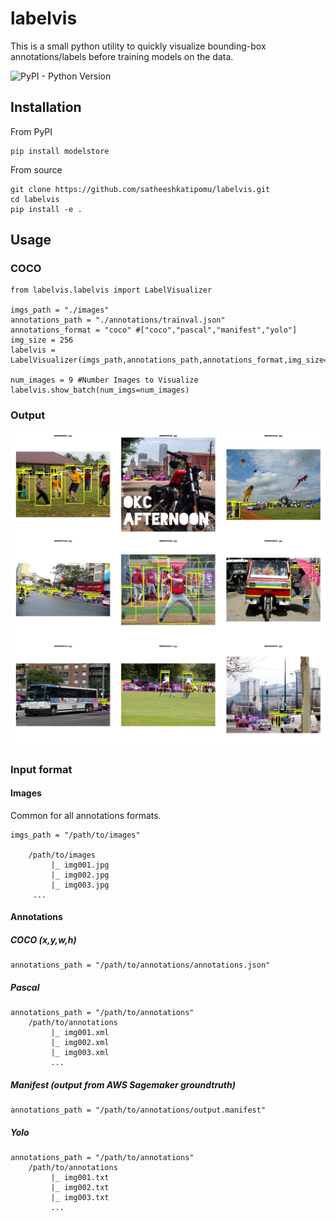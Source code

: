 # labelvis
This is a small python utility to quickly visualize bounding-box annotations/labels before training models on the data.

![PyPI - Python Version](https://img.shields.io/badge/python-3.7%7C3.8-blue)

## Installation

From PyPI
```
pip install modelstore
```

From source
```
git clone https://github.com/satheeshkatipomu/labelvis.git
cd labelvis
pip install -e .
```

## Usage
### COCO
```
from labelvis.labelvis import LabelVisualizer

imgs_path = "./images"
annotations_path = "./annotations/trainval.json"
annotations_format = "coco" #["coco","pascal","manifest","yolo"]
img_size = 256
labelvis = LabelVisualizer(imgs_path,annotations_path,annotations_format,img_size=img_size)

num_images = 9 #Number Images to Visualize
labelvis.show_batch(num_imgs=num_images)

```
### Output
<p align="center"><img align="centre" src="./assets/coco_vis.jpg" alt="vis output" width = "1716"></p>

### Input format
#### Images

Common for all annotations formats.
```
imgs_path = "/path/to/images"

    /path/to/images
         |_ img001.jpg
         |_ img002.jpg
         |_ img003.jpg
     ...
```
#### Annotations
##### COCO (x,y,w,h)
```
annotations_path = "/path/to/annotations/annotations.json"
```
##### Pascal
```
annotations_path = "/path/to/annotations"
    /path/to/annotations
         |_ img001.xml
         |_ img002.xml
         |_ img003.xml
         ...
```
##### Manifest (output from AWS Sagemaker groundtruth)
```
annotations_path = "/path/to/annotations/output.manifest"
```
##### Yolo
```
annotations_path = "/path/to/annotations"
    /path/to/annotations
         |_ img001.txt
         |_ img002.txt
         |_ img003.txt
         ...
```
